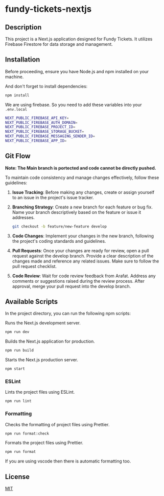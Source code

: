 # fundy-tickets-nextjs

## Description

This project is a Next.js application designed for Fundy Tickets. It utilizes Firebase Firestore for data storage and management.

## Installation

Before proceeding, ensure you have Node.js and npm installed on your machine.

And don't forget to install dependencies:

```sh
npm install
```

We are using firebase. So you need to add these variables into your `.env.local`

```sh
NEXT_PUBLIC_FIREBASE_API_KEY=
NEXT_PUBLIC_FIREBASE_AUTH_DOMAIN=
NEXT_PUBLIC_FIREBASE_PROJECT_ID=
NEXT_PUBLIC_FIREBASE_STORAGE_BUCKET=
NEXT_PUBLIC_FIREBASE_MESSAGING_SENDER_ID=
NEXT_PUBLIC_FIREBASE_APP_ID=
```

## Git Flow

**Note: The Main branch is portected and code cannot be directly pushed.**

To maintain code consistency and manage changes effectively, follow these guidelines:

1. **Issue Tracking**: Before making any changes, create or assign yourself to an issue in the project's issue tracker.

2. **Branching Strategy**: Create a new branch for each feature or bug fix. Name your branch descriptively based on the feature or issue it addresses.

   ```sh
   git checkout -b feature/new-feature develop
   ```

3. **Code Changes**: Implement your changes in the new branch, following the project's coding standards and guidelines.

4. **Pull Requests**: Once your changes are ready for review, open a pull request against the develop branch. Provide a clear description of the changes made and reference any related issues. Make sure to follow the pull request checklist.

5. **Code Review**: Wait for code review feedback from Arafat. Address any comments or suggestions raised during the review process. After approval, merge your pull request into the develop branch.

## Available Scripts

In the project directory, you can run the following npm scripts:

Runs the Next.js development server.

```sh
npm run dev
```

Builds the Next.js application for production.

```sh
npm run build
```

Starts the Next.js production server.

```sh
npm start
```

### ESLint

Lints the project files using ESLint.

```sh
npm run lint
```

### Formatting

Checks the formatting of project files using Prettier.

```sh
npm run format:check
```

Formats the project files using Prettier.

```sh
npm run format
```

If you are using vscode then there is automatic formatting too.

## License

[MIT](https://opensource.org/licenses/MIT)
